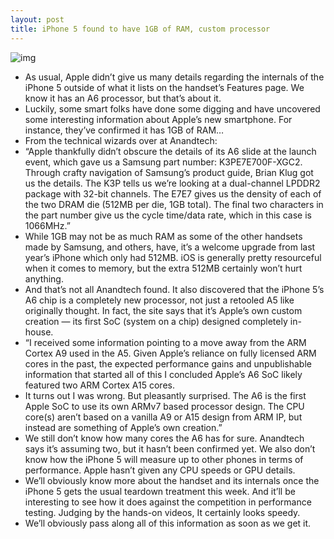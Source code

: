 ```yaml
---
layout: post
title: iPhone 5 found to have 1GB of RAM, custom processor
---
```

![img](http://media.idownloadblog.com/wp-content/uploads/2012/09/iPhone-5-keynote-A6-slide-002.jpg)
* As usual, Apple didn’t give us many details regarding the internals of the iPhone 5 outside of what it lists on the handset’s Features page. We know it has an A6 processor, but that’s about it.
* Luckily, some smart folks have done some digging and have uncovered some interesting information about Apple’s new smartphone. For instance, they’ve confirmed it has 1GB of RAM…
* From the technical wizards over at Anandtech:
* “Apple thankfully didn’t obscure the details of its A6 slide at the launch event, which gave us a Samsung part number: K3PE7E700F-XGC2. Through crafty navigation of Samsung’s product guide, Brian Klug got us the details. The K3P tells us we’re looking at a dual-channel LPDDR2 package with 32-bit channels. The E7E7 gives us the density of each of the two DRAM die (512MB per die, 1GB total). The final two characters in the part number give us the cycle time/data rate, which in this case is 1066MHz.”
* While 1GB may not be as much RAM as some of the other handsets made by Samsung, and others, have, it’s a welcome upgrade from last year’s iPhone which only had 512MB. iOS is generally pretty resourceful when it comes to memory, but the extra 512MB certainly won’t hurt anything.
* And that’s not all Anandtech found. It also discovered that the iPhone 5’s A6 chip is a completely new processor, not just a retooled A5 like originally thought. In fact, the site says that it’s Apple’s own custom creation — its first SoC (system on a chip) designed completely in-house.
* “I received some information pointing to a move away from the ARM Cortex A9 used in the A5. Given Apple’s reliance on fully licensed ARM cores in the past, the expected performance gains and unpublishable information that started all of this I concluded Apple’s A6 SoC likely featured two ARM Cortex A15 cores.
* It turns out I was wrong. But pleasantly surprised. The A6 is the first Apple SoC to use its own ARMv7 based processor design. The CPU core(s) aren’t based on a vanilla A9 or A15 design from ARM IP, but instead are something of Apple’s own creation.”
* We still don’t know how many cores the A6 has for sure. Anandtech says it’s assuming two, but it hasn’t been confirmed yet. We also don’t know how the iPhone 5 will measure up to other phones in terms of performance. Apple hasn’t given any CPU speeds or GPU details.
* We’ll obviously know more about the handset and its internals once the iPhone 5 gets the usual teardown treatment this week. And it’ll be interesting to see how it does against the competition in performance testing. Judging by the hands-on videos, It certainly looks speedy.
* We’ll obviously pass along all of this information as soon as we get it.

